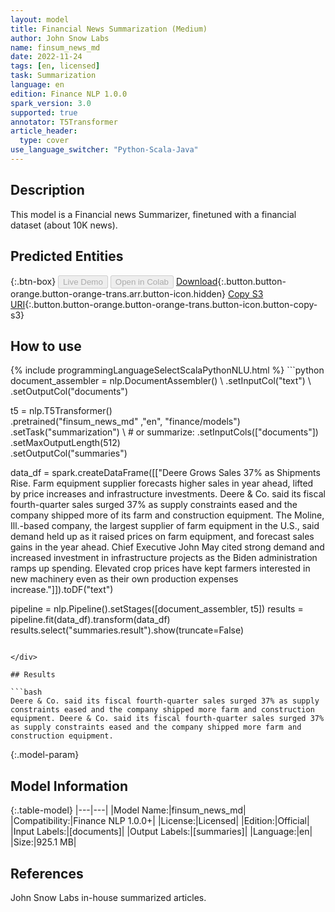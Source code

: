 ```yaml
---
layout: model
title: Financial News Summarization (Medium)
author: John Snow Labs
name: finsum_news_md
date: 2022-11-24
tags: [en, licensed]
task: Summarization
language: en
edition: Finance NLP 1.0.0
spark_version: 3.0
supported: true
annotator: T5Transformer
article_header:
  type: cover
use_language_switcher: "Python-Scala-Java"
---
```


## Description

This model is a Financial news Summarizer, finetuned with a financial dataset (about 10K news).

## Predicted Entities



{:.btn-box}
<button class="button button-orange" disabled>Live Demo</button>
<button class="button button-orange" disabled>Open in Colab</button>
[Download](https://s3.amazonaws.com/auxdata.johnsnowlabs.com/finance/models/finsum_news_md_en_1.0.0_3.0_1669312993098.zip){:.button.button-orange.button-orange-trans.arr.button-icon.hidden}
[Copy S3 URI](s3://auxdata.johnsnowlabs.com/finance/models/finsum_news_md_en_1.0.0_3.0_1669312993098.zip){:.button.button-orange.button-orange-trans.button-icon.button-copy-s3}

## How to use



<div class="tabs-box" markdown="1">
{% include programmingLanguageSelectScalaPythonNLU.html %}
```python
document_assembler = nlp.DocumentAssembler() \
    .setInputCol("text") \
    .setOutputCol("documents")

t5 = nlp.T5Transformer() \
    .pretrained("finsum_news_md" ,"en", "finance/models") \
    .setTask("summarization") \ # or summarize:
    .setInputCols(["documents"]) \
    .setMaxOutputLength(512) \
    .setOutputCol("summaries")

data_df = spark.createDataFrame([["Deere Grows Sales 37% as Shipments Rise. Farm equipment supplier forecasts higher sales in year ahead, lifted by price increases and infrastructure investments. Deere & Co. said its fiscal fourth-quarter sales surged 37% as supply constraints eased and the company shipped more of its farm and construction equipment. The Moline, Ill.-based company, the largest supplier of farm equipment in the U.S., said demand held up as it raised prices on farm equipment, and forecast sales gains in the year ahead. Chief Executive John May cited strong demand and increased investment in infrastructure projects as the Biden administration ramps up spending. Elevated crop prices have kept farmers interested in new machinery even as their own production expenses increase."]]).toDF("text")

pipeline = nlp.Pipeline().setStages([document_assembler, t5])
results = pipeline.fit(data_df).transform(data_df)
results.select("summaries.result").show(truncate=False)
```

</div>

## Results

```bash
Deere & Co. said its fiscal fourth-quarter sales surged 37% as supply constraints eased and the company shipped more farm and construction equipment. Deere & Co. said its fiscal fourth-quarter sales surged 37% as supply constraints eased and the company shipped more farm and construction equipment.
```

{:.model-param}
## Model Information

{:.table-model}
|---|---|
|Model Name:|finsum_news_md|
|Compatibility:|Finance NLP 1.0.0+|
|License:|Licensed|
|Edition:|Official|
|Input Labels:|[documents]|
|Output Labels:|[summaries]|
|Language:|en|
|Size:|925.1 MB|

## References

John Snow Labs in-house summarized articles.
